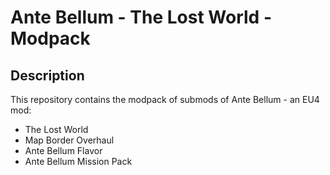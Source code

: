 # Ante Bellum - The Lost World - Modpack

## Description

This repository contains the modpack of submods of Ante Bellum - an EU4 mod:
- The Lost World
- Map Border Overhaul
- Ante Bellum Flavor
- Ante Bellum Mission Pack